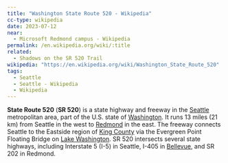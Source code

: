 ```yaml
---
title: "Washington State Route 520 - Wikipedia"
cc-type: wikipedia
date: 2023-07-12
near:
  - Microsoft Redmond campus - Wikipedia
permalink: /en.wikipedia.org/wiki/:title
related:
  - Shadows on the SR 520 Trail
wikipedia: "https://en.wikipedia.org/wiki/Washington_State_Route_520"
tags:
  - Seattle
  - Seattle - Wikipedia
  - Wikipedia
---
```

**State Route 520** (**SR 520**) is a state highway and freeway in the [Seattle](/en.wikipedia.org/wiki/Seattle) metropolitan area, part of the U.S. state of [Washington](/en.wikipedia.org/wiki/Washington_(state)). It runs 13 miles (21 km) from Seattle in the west to [Redmond](/en.wikipedia.org/wiki/Redmond,_Washington) in the east. The freeway connects Seattle to the Eastside region of [King County](/en.wikipedia.org/wiki/King_County,_Washington) via the Evergreen Point Floating Bridge on [Lake Washington](/en.wikipedia.org/wiki/Lake_Washington). SR 520 intersects several state highways, including Interstate 5 (I-5) in Seattle, I-405 in [Bellevue](/en.wikipedia.org/wiki/Bellevue,_Washington), and SR 202 in Redmond.